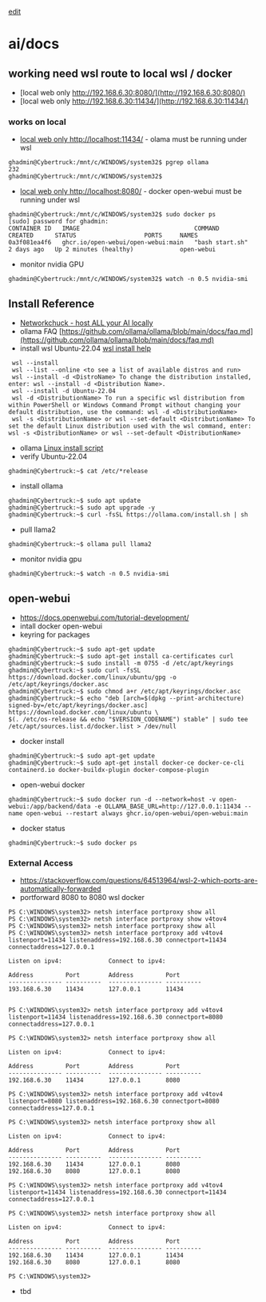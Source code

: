 [edit]()

# ai/docs
## working need wsl route to local wsl / docker
- [local web only http://192.168.6.30:8080/](http://192.168.6.30:8080/)
- [local web only http://192.168.6.30:11434/](http://192.168.6.30:11434/)
  
### works on local
- [local web only http://localhost:11434/](http://localhost:11434/) - olama must be running under wsl
```
ghadmin@Cybertruck:/mnt/c/WINDOWS/system32$ pgrep ollama
232
ghadmin@Cybertruck:/mnt/c/WINDOWS/system32$
```
- [local web only http://localhost:8080/](http://localhost:8080/) - docker open-webui must be running under wsl
```
ghadmin@Cybertruck:/mnt/c/WINDOWS/system32$ sudo docker ps
[sudo] password for ghadmin:
CONTAINER ID   IMAGE                                COMMAND           CREATED      STATUS                   PORTS     NAMES
0a3f081ea4f6   ghcr.io/open-webui/open-webui:main   "bash start.sh"   2 days ago   Up 2 minutes (healthy)             open-webui
```
- monitor nvidia GPU
```
ghadmin@Cybertruck:/mnt/c/WINDOWS/system32$ watch -n 0.5 nvidia-smi
```

## Install Reference
- [Networkchuck - host ALL your AI locally](https://academy.networkchuck.com/products/youtube-videos/categories/2155282450/posts/2177513911)
- ollama FAQ [https://github.com/ollama/ollama/blob/main/docs/faq.md](https://github.com/ollama/ollama/blob/main/docs/faq.md)
- install wsl Ubuntu-22.04 [wsl install help](https://learn.microsoft.com/en-us/windows/wsl/install)
```
 wsl --install
 wsl --list --online <to see a list of available distros and run>
 wsl --install -d <DistroName> To change the distribution installed, enter: wsl --install -d <Distribution Name>.
 wsl --install -d Ubuntu-22.04
 wsl -d <DistributionName> To run a specific wsl distribution from within PowerShell or Windows Command Prompt without changing your default distribution, use the command: wsl -d <DistributionName>
 wsl -s <DistributionName> or wsl --set-default <DistributionName> To set the default Linux distribution used with the wsl command, enter: wsl -s <DistributionName> or wsl --set-default <DistributionName>
```
- ollama [Linux install script](https://ollama.com/download/linux)
- verify Ubuntu-22.04
```
ghadmin@Cybertruck:~$ cat /etc/*release
```
- install ollama
```
ghadmin@Cybertruck:~$ sudo apt update
ghadmin@Cybertruck:~$ sudo apt upgrade -y
ghadmin@Cybertruck:~$ curl -fsSL https://ollama.com/install.sh | sh
```
- pull llama2
```
ghadmin@Cybertruck:~$ ollama pull llama2
```
- monitor nvidia gpu
```
ghadmin@Cybertruck:~$ watch -n 0.5 nvidia-smi
```
## open-webui
- https://docs.openwebui.com/tutorial-development/
- intall docker open-webui
- keyring for packages
```
ghadmin@Cybertruck:~$ sudo apt-get update
ghadmin@Cybertruck:~$ sudo apt-get install ca-certificates curl
ghadmin@Cybertruck:~$ sudo install -m 0755 -d /etc/apt/keyrings
ghadmin@Cybertruck:~$ sudo curl -fsSL https://download.docker.com/linux/ubuntu/gpg -o /etc/apt/keyrings/docker.asc
ghadmin@Cybertruck:~$ sudo chmod a+r /etc/apt/keyrings/docker.asc
ghadmin@Cybertruck:~$ echo "deb [arch=$(dpkg --print-architecture) signed-by=/etc/apt/keyrings/docker.asc] https://download.docker.com/linux/ubuntu \
$(. /etc/os-release && echo "$VERSION_CODENAME") stable" | sudo tee /etc/apt/sources.list.d/docker.list > /dev/null
```
- docker install
```
ghadmin@Cybertruck:~$ sudo apt-get update
ghadmin@Cybertruck:~$ sudo apt-get install docker-ce docker-ce-cli containerd.io docker-buildx-plugin docker-compose-plugin
```
- open-webui docker
```
ghadmin@Cybertruck:~$ sudo docker run -d --network=host -v open-webui:/app/backend/data -e OLLAMA_BASE_URL=http://127.0.0.1:11434 --name open-webui --restart always ghcr.io/open-webui/open-webui:main
```
- docker status
```
ghadmin@Cybertruck:~$ sudo docker ps
```

### External Access
- https://stackoverflow.com/questions/64513964/wsl-2-which-ports-are-automatically-forwarded
- portforward 8080 to 8080 wsl docker
```
PS C:\WINDOWS\system32> netsh interface portproxy show all
PS C:\WINDOWS\system32> netsh interface portproxy show v4tov4
PS C:\WINDOWS\system32> netsh interface portproxy show all
PS C:\WINDOWS\system32> netsh interface portproxy add v4tov4 listenport=11434 listenaddress=192.168.6.30 connectport=11434 connectaddress=127.0.0.1

Listen on ipv4:             Connect to ipv4:

Address         Port        Address         Port
--------------- ----------  --------------- ----------
193.168.6.30    11434       127.0.0.1       11434


PS C:\WINDOWS\system32> netsh interface portproxy add v4tov4 listenport=11434 listenaddress=192.168.6.30 connectport=8080 connectaddress=127.0.0.1

PS C:\WINDOWS\system32> netsh interface portproxy show all

Listen on ipv4:             Connect to ipv4:

Address         Port        Address         Port
--------------- ----------  --------------- ----------
192.168.6.30    11434       127.0.0.1       8080

PS C:\WINDOWS\system32> netsh interface portproxy add v4tov4 listenport=8080 listenaddress=192.168.6.30 connectport=8080 connectaddress=127.0.0.1

PS C:\WINDOWS\system32> netsh interface portproxy show all

Listen on ipv4:             Connect to ipv4:

Address         Port        Address         Port
--------------- ----------  --------------- ----------
192.168.6.30    11434       127.0.0.1       8080
192.168.6.30    8080        127.0.0.1       8080

PS C:\WINDOWS\system32> netsh interface portproxy add v4tov4 listenport=11434 listenaddress=192.168.6.30 connectport=11434 connectaddress=127.0.0.1

PS C:\WINDOWS\system32> netsh interface portproxy show all

Listen on ipv4:             Connect to ipv4:

Address         Port        Address         Port
--------------- ----------  --------------- ----------
192.168.6.30    11434       127.0.0.1       11434
192.168.6.30    8080        127.0.0.1       8080

PS C:\WINDOWS\system32>
```
- tbd
